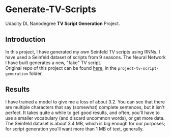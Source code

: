 # Generate-TV-Scripts
Udacity DL Nanodegree **TV Script Generation** Project.

## Introduction
In this project, I have generated my own Seinfeld TV scripts using RNNs. I have used a Seinfeld dataset of scripts from 9 seasons. 
The Neural Network I have built generates a new, "fake" TV script.\
Original repo of this project can be found [here](https://github.com/udacity/deep-learning-v2-pytorch), in the `project-tv-script-generation`
folder.

## Results
I have trained a model to give me a loss of about 3.2. You can see that there are multiple characters that say (somewhat) complete 
sentences, but it isn't perfect. It takes quite a while to get good results, and often, you'll have to use a smaller 
vocabulary (and discard uncommon words), or get more data. The Seinfeld dataset is about 3.4 MB, which is big enough for our purposes; 
for script generation you'll want more than 1 MB of text, generally.
